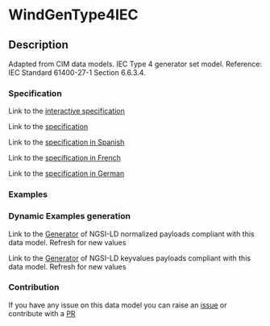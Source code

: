 # WindGenType4IEC

## Description 

Adapted from CIM data models. IEC Type 4 generator set model.  Reference: IEC Standard 61400-27-1 Section 6.6.3.4.
### Specification

Link to the [interactive specification](https://swagger.lab.fiware.org/?url=https://smart-data-models.github.io/dataModel.EnergyCIM/WindGenType4IEC/swagger.yaml)

Link to the [specification](https://smart-data-models.github.io/dataModel.EnergyCIM/WindGenType4IEC/doc/spec.md)

Link to the [specification in Spanish](https://smart-data-models.github.io/dataModel.EnergyCIM/WindGenType4IEC/doc/spec_ES.md)

Link to the [specification in French](https://smart-data-models.github.io/dataModel.EnergyCIM/WindGenType4IEC/doc/spec_FR.md)

Link to the [specification in German](https://smart-data-models.github.io/dataModel.EnergyCIM/WindGenType4IEC/doc/spec_DE.md)
### Examples
### Dynamic Examples generation

Link to the [Generator](https://smartdatamodels.org/extra/ngsi-ld_generator_v0.92.php?schemaUrl=https://raw.githubusercontent.com/smart-data-models/dataModel.EnergyCIM/master/WindGenType4IEC/schema.json&email=info@smartdatamodels.org) of NGSI-LD normalized payloads compliant with this data model. Refresh for new values

Link to the [Generator](https://smartdatamodels.org/extra/ngsi-ld_generator_keyvalues_v0.92.php?schemaUrl=https://raw.githubusercontent.com/smart-data-models/dataModel.EnergyCIM/master/WindGenType4IEC/schema.json&email=info@smartdatamodels.org) of NGSI-LD keyvalues payloads compliant with this data model. Refresh for new values
### Contribution

 If you have any issue on this data model you can raise an [issue](https://github.com/smart-data-models/dataModel.EnergyCIM/issues)  or contribute with a [PR](https://github.com/smart-data-models/dataModel.EnergyCIM/pulls)